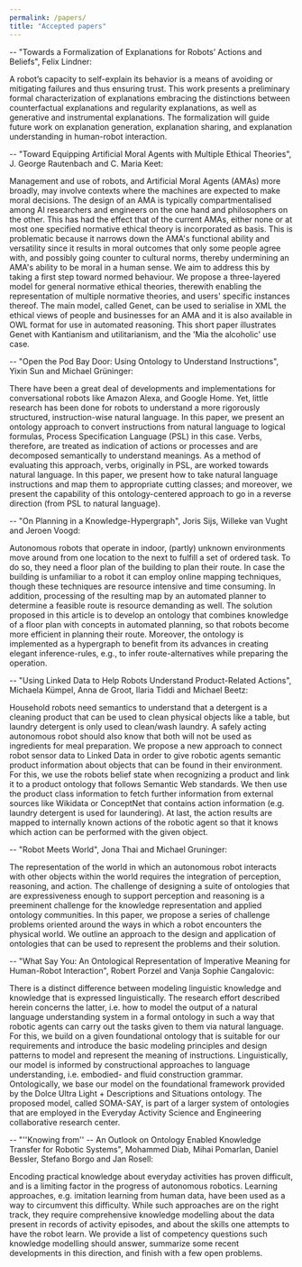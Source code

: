 ```yaml
---
permalink: /papers/
title: "Accepted papers"
---
```


-- "Towards a Formalization of Explanations for Robots’ Actions and Beliefs", Felix Lindner:

A robot’s capacity to self-explain its behavior is a means of avoiding or mitigating failures and thus ensuring trust. This work presents a preliminary formal characterization of explanations embracing the distinctions between counterfactual explanations and regularity explanations, as well as generative and instrumental explanations. The formalization will guide future work on explanation generation, explanation sharing, and explanation understanding in human-robot interaction.

-- "Toward Equipping Artificial Moral Agents with Multiple Ethical Theories", J. George Rautenbach and C. Maria Keet:

Management and use of robots, and Artificial Moral Agents (AMAs) more broadly, may involve contexts where the machines are expected to make moral decisions. The design of an AMA is typically compartmentalised among AI researchers and engineers on the one hand and philosophers on the other. This has had the effect that of the current AMAs, either none or at most one specified normative ethical theory is incorporated as basis. This is problematic because it narrows down the AMA's functional ability and versatility since it results in moral outcomes that only some people agree with, and possibly going counter to cultural norms, thereby undermining an AMA's ability to be moral in a human sense. We aim to address this by taking a first step toward normed behaviour. We propose a three-layered model for general normative ethical theories, therewith enabling the representation of multiple normative theories, and users' specific instances thereof. The main model, called Genet, can be used to serialise in XML the ethical views of people and businesses for an AMA and it is also available in OWL format for use in automated reasoning. This short paper illustrates Genet with Kantianism and utilitarianism, and the 'Mia the alcoholic' use case.

-- "Open the Pod Bay Door: Using Ontology to Understand Instructions", Yixin Sun and Michael Grüninger:

There have been a great deal of developments and implementations for conversational robots like Amazon Alexa, and Google Home. Yet, little research has been done for robots to understand a more rigorously structured, instruction-wise natural language. In this paper, we present an ontology approach to convert instructions from natural language to logical formulas, Process Specification Language (PSL) in this case. Verbs, therefore, are treated as indication of actions or processes and are decomposed semantically to understand meanings. As a method of evaluating this approach, verbs, originally in PSL, are worked towards natural language. In this paper, we present how to take natural language instructions and map them to appropriate cutting classes; and moreover, we present the capability of this ontology-centered approach to go in a reverse direction (from PSL to natural language).

-- "On Planning in a Knowledge-Hypergraph", Joris Sijs, Willeke van Vught and Jeroen Voogd:

Autonomous robots that operate in indoor, (partly) unknown environments move around from one location to the next to fulfill a set of ordered task. To do so, they need a floor plan of the building to plan their route. In case the building is unfamiliar to a robot it can employ online mapping techniques, though these techniques are resource intensive and time consuming. In addition, processing of the resulting map by an automated planner to determine a feasible route is resource demanding as well. The solution proposed in this article is to develop an ontology that combines knowledge of a floor plan with concepts in automated planning, so that robots become more efficient in planning their route. Moreover, the ontology is implemented as a hypergraph to benefit from its advances in creating elegant inference-rules, e.g., to infer route-alternatives while preparing the operation.

-- "Using Linked Data to Help Robots Understand Product-Related Actions", Michaela Kümpel, Anna de Groot, Ilaria Tiddi and Michael Beetz:

Household robots need semantics to understand that a detergent is a cleaning product that can be used to clean physical objects like a table, but laundry detergent is only used to clean/wash laundry. A safely acting autonomous robot should also know that both will not be used as ingredients for meal preparation. We propose a new approach to connect robot sensor data to Linked Data in order to give robotic agents semantic product information about objects that can be found in their environment. For this, we use the robots belief state when recognizing a product and link it to a product ontology that follows Semantic Web standards. We then use the product class information to fetch further information from external sources like Wikidata or ConceptNet that contains action information (e.g. laundry detergent is used for laundering). At last, the action results are mapped to internally known actions of the robotic agent so that it knows which action can be performed with the given object.

-- "Robot Meets World", Jona Thai and Michael Gruninger:

The representation of the world in which an autonomous robot interacts with other objects within the world requires the integration of perception, reasoning, and action. The challenge of designing a suite of ontologies that are expressiveness enough to support perception and reasoning is a preeminent challenge for the knowledge representation and applied ontology communities. In this paper, we propose a series of challenge problems oriented around the ways in which a robot encounters the physical world. We outline an approach to the design and application of ontologies that can be used to represent the problems and their solution.

-- "What Say You: An Ontological Representation of Imperative Meaning for Human-Robot Interaction", Robert Porzel and Vanja Sophie Cangalovic:

There is a distinct difference between modeling linguistic knowledge and knowledge that is expressed linguistically. The research effort described herein concerns the latter, i.e. how to model the output of a natural language understanding system in a formal ontology in such a way that robotic agents can carry out the tasks given to them via natural language. For this, we build on a given foundational ontology that is suitable for our requirements and introduce the basic modeling principles and design patterns to model and represent the meaning of instructions. Linguistically, our model is informed by constructional approaches to language understanding, i.e. embodied- and fluid construction grammar. Ontologically, we base our model on the foundational framework provided by the Dolce Ultra Light + Descriptions and Situations ontology. The proposed model, called SOMA-SAY, is part of a larger system of ontologies that are employed in the Everyday Activity Science and Engineering collaborative research center.

-- "''Knowing from'' -- An Outlook on Ontology Enabled Knowledge Transfer for Robotic Systems", Mohammed Diab, Mihai Pomarlan, Daniel Bessler, Stefano Borgo and Jan Rosell:

Encoding practical knowledge about everyday activities has proven difficult, and is a limiting factor in the progress of autonomous robotics. Learning approaches, e.g. imitation learning from human data, have been used as a way to circumvent this difficulty. While such approaches are on the right track, they require comprehensive knowledge modelling about the data present in records of activity episodes, and about the skills one attempts to have the robot learn. We provide a list of competency questions such knowledge modelling should answer, summarize some recent developments in this direction, and finish with a few open problems.
